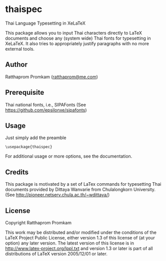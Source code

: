 # thaispec
Thai Language Typesetting in XeLaTeX

This package allows you to input Thai characters directly to LaTeX documents
and choose any (system wide) Thai fonts for typesetting in XeLaTeX.
It also tries to appropriately justify paragraphs with no more external tools.

## Author
Ratthaprom Promkam (ratthaprom@me.com)

## Prerequisite
Thai national fonts, i.e., SIPAFonts (See https://github.com/epsilonxe/sipafonts)

## Usage
Just simply add the preamble
```
\usepackage{thaispec}
```
For additional usage or more options, see the documentation.

## Credits
This package is motivated by a set of LaTex commands for typesetting Thai documents
provided by Dittaya Wanvarie from Chulalongkorn University.
(See http://pioneer.netserv.chula.ac.th/~wdittaya/)

## License
Copyright Ratthaprom Promkam

This work may be distributed and/or modified under the
conditions of the LaTeX Project Public License, either version 1.3
of this license of (at your option) any later version.
The latest version of this license is in
  http://www.latex-project.org/lppl.txt
and version 1.3 or later is part of all distributions of LaTeX
version 2005/12/01 or later.
